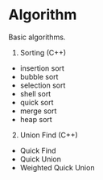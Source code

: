 # Algorithm
Basic algorithms.
1. Sorting (C++)  
* insertion sort  
* bubble sort  
* selection sort  
* shell sort  
* quick sort  
* merge sort  
* heap sort  
2. Union Find (C++)
* Quick Find  
* Quick Union  
* Weighted Quick Union  
